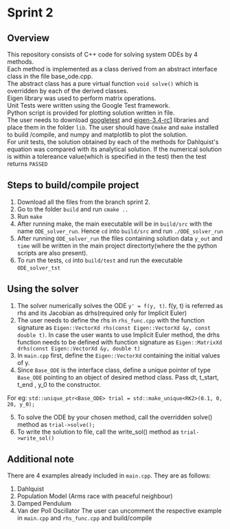 # Sprint 2

## Overview
This repository consists of C++ code for solving system ODEs by 4 methods.<br />
Each method is implemented as a class derived from an abstract interface class in the file base_ode.cpp.<br />
The abstract class has a pure virtual function `void solve()` which is overridden by each of the derived classes.<br />
Eigen library was used to perform matrix operations.<br />
Unit Tests were written using the Google Test framework.<br />
Python script is provided for plotting solution written in file.<br />
The user needs to download [googletest](https://github.com/google/googletest) and [eigen-3.4-rc1](https://eigen.tuxfamily.org/index.php?title=Main_Page) libraries and place them in the folder `lib`. The user should have `Cmake` and `make` installed to build /compile, and numpy and matplotlib to plot the solution.<br />
For unit tests, the solution obtained by each of the methods for Dahlquist's equation was compared with its analytical solution. If the numerical solution is within a tolereance value(which is specified in the test) then the test returns `PASSED`

## Steps to build/compile project
1) Download all the files from the branch sprint 2.
2) Go to the folder `build` and run  `cmake ..`
3) Run `make`
4) After running make, the main executable will be in `build/src` with the name `ODE_solver_run`. Hence `cd` into `build/src` and run `./ODE_solver_run` 
5) After running `ODE_solver_run` the files containing solution data `y_out` and `time` will be written in the main project directorty(where the the python scripts are also present). 
6) To run the tests, `cd` into `build/test` and run the executable `ODE_solver_tst`

## Using the solver
1) The solver numerically solves the ODE `y' = f(y, t)`. f(y, t) is referred as rhs and its Jacobian as drhs(required only for Implicit Euler)
2) The user needs to define the rhs in `rhs_func.cpp` with the function signature as `Eigen::VectorXd rhs(const Eigen::VectorXd &y, const double t)`.
In case the user wants to use Implicit Euler method, the drhs function needs to be defined with function signature as `Eigen::MatrixXd drhs(const Eigen::VectorXd &y, double t)`
3) In `main.cpp` first, define the `Eigen::VectorXd` containing the initial values of y.
4) Since `Base_ODE` is the interface class, define a unique pointer of type `Base_ODE` pointing to an object of desired method class. Pass dt, t_start, t_end , y_0 to the constructor.

For eg: `std::unique_ptr<Base_ODE> trial = std::make_unique<RK2>(0.1, 0, 20, y_0);`

5) To solve the ODE by your chosen method, call the overridden solve() method as `trial->solve();`
6) To write the solution to file, call the write_sol() method as `trial->write_sol()`

## Additional note
There are 4 examples already included in `main.cpp`.  They are as follows:
1) Dahlquist
2) Population Model (Arms race with peaceful neighbour)
3) Damped Pendulum
4) Van der Poll Oscillator
The user can uncomment the respective example in `main.cpp` and `rhs_func.cpp` and build/compile 



